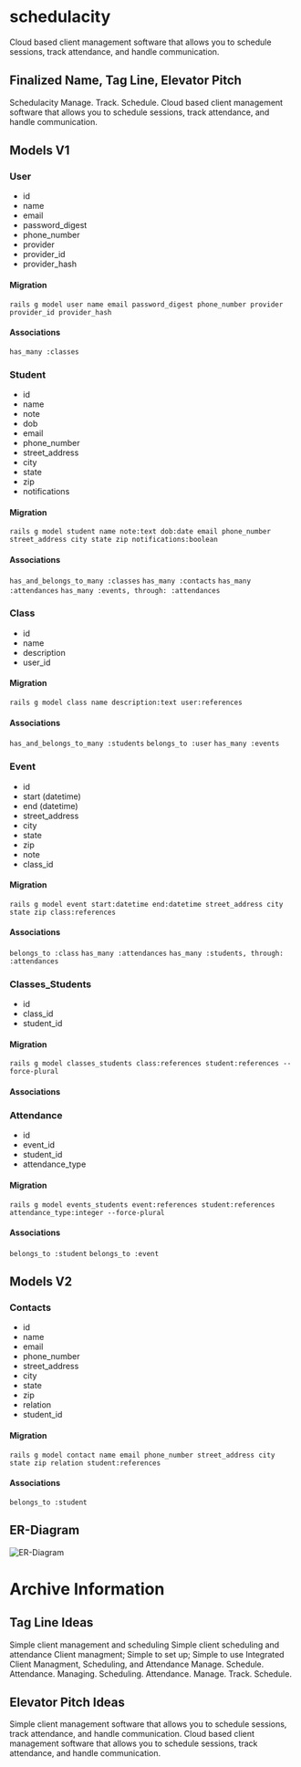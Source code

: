 # schedulacity
Cloud based client management software that allows you to schedule sessions, track attendance, and handle communication.

## Finalized Name, Tag Line, Elevator Pitch
Schedulacity
Manage. Track. Schedule.
Cloud based client management software that allows you to schedule sessions, track attendance, and handle communication.

## Models V1

### User
  - id
  - name
  - email
  - password_digest
  - phone_number
  - provider
  - provider_id
  - provider_hash

#### Migration
`rails g model user name email password_digest phone_number provider provider_id provider_hash`

#### Associations
`has_many :classes`

### Student
  - id
  - name
  - note
  - dob
  - email
  - phone_number
  - street_address
  - city
  - state
  - zip
  - notifications

#### Migration
`rails g model student name note:text dob:date email phone_number street_address city state zip notifications:boolean`

#### Associations
`has_and_belongs_to_many :classes`
`has_many :contacts`
`has_many :attendances`
`has_many :events, through: :attendances`

### Class
  - id
  - name
  - description
  - user_id

#### Migration
`rails g model class name description:text user:references`

#### Associations
`has_and_belongs_to_many :students`
`belongs_to :user`
`has_many :events`

### Event
  - id
  - start (datetime)
  - end (datetime)
  - street_address
  - city
  - state
  - zip
  - note
  - class_id

#### Migration
`rails g model event start:datetime end:datetime street_address city state zip class:references`

#### Associations
`belongs_to :class`
`has_many :attendances`
`has_many :students, through: :attendances`

### Classes_Students
  - id
  - class_id
  - student_id

#### Migration
`rails g model classes_students class:references student:references --force-plural`

#### Associations

### Attendance
  - id
  - event_id
  - student_id
  - attendance_type

#### Migration
`rails g model events_students event:references student:references attendance_type:integer --force-plural`

#### Associations
`belongs_to :student`
`belongs_to :event`

## Models V2

### Contacts
  - id
  - name
  - email
  - phone_number
  - street_address
  - city
  - state
  - zip
  - relation
  - student_id

#### Migration
`rails g model contact name email phone_number street_address city state zip relation student:references`

#### Associations
`belongs_to :student`

## ER-Diagram
![ER-Diagram](https://raw.githubusercontent.com/ncronquist/schedulacity/master/app/assets/imgages/ERDiagram.jpg)

# Archive Information
## Tag Line Ideas
Simple client management and scheduling
Simple client scheduling and attendance
Client managment; Simple to set up; Simple to use
Integrated Client Managment, Scheduling, and Attendance
Manage. Schedule. Attendance.
Managing. Scheduling. Attendance.
Manage. Track. Schedule.

## Elevator Pitch Ideas
Simple client management software that allows you to schedule sessions, track attendance, and handle communication.
Cloud based client management software that allows you to schedule sessions, track attendance, and handle communication.

